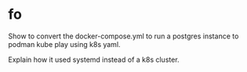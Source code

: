 # fo

Show to convert the docker-compose.yml to run a postgres instance to podman kube
play using k8s yaml.

Explain how it used systemd instead of a k8s cluster.
